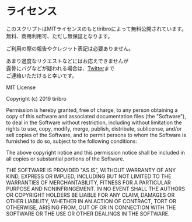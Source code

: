 # ライセンス

このスクリプトはMITライセンスのもとtiribroによって無料公開されています。  
無料、商用利用可、ただし無保証となります。

ご利用の際の報告やクレジット表記は必要ありません。  

あまり過度なリクエストなどにはお応えできませんが  
露骨にバグなどが疑われる場合は、[Twitter](https://twitter.com/tiribro)まで  
ご連絡いただけると幸いです。  

MIT License

Copyright (c) 2019 tiribro

Permission is hereby granted, free of charge, to any person obtaining a copy
of this software and associated documentation files (the "Software"), to deal
in the Software without restriction, including without limitation the rights
to use, copy, modify, merge, publish, distribute, sublicense, and/or sell
copies of the Software, and to permit persons to whom the Software is
furnished to do so, subject to the following conditions:

The above copyright notice and this permission notice shall be included in all
copies or substantial portions of the Software.

THE SOFTWARE IS PROVIDED "AS IS", WITHOUT WARRANTY OF ANY KIND, EXPRESS OR
IMPLIED, INCLUDING BUT NOT LIMITED TO THE WARRANTIES OF MERCHANTABILITY,
FITNESS FOR A PARTICULAR PURPOSE AND NONINFRINGEMENT. IN NO EVENT SHALL THE
AUTHORS OR COPYRIGHT HOLDERS BE LIABLE FOR ANY CLAIM, DAMAGES OR OTHER
LIABILITY, WHETHER IN AN ACTION OF CONTRACT, TORT OR OTHERWISE, ARISING FROM,
OUT OF OR IN CONNECTION WITH THE SOFTWARE OR THE USE OR OTHER DEALINGS IN THE
SOFTWARE.
